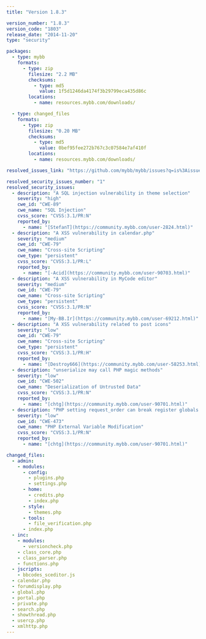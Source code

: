 ```yaml
---
title: "Version 1.8.3"

version_number: "1.8.3"
version_code: "1803"
release_date: "2014-11-20"
type: "security"

packages:
  - type: mybb
    formats:
      - type: zip
        filesize: "2.2 MB"
        checksums:
          - type: md5
            value: 1f5d1246da4174f3b29799eca435d86c
        locations:
          - name: resources.mybb.com/downloads/

  - type: changed_files
    formats:
      - type: zip
        filesize: "0.20 MB"
        checksums:
          - type: md5
            value: 0bef95fee272b767c3c07584e7af410f
        locations:
          - name: resources.mybb.com/downloads/

resolved_issues_link: "https://github.com/mybb/mybb/issues?q=is%3Aissue%20is%3Aclosed%20label%3As%3Aresolved%20milestone%3A1.8.3"

resolved_security_issues_number: "1"
resolved_security_issues:
  - description: "A SQL injection vulnerability in theme selection"
    severity: "high"
    cwe_id: "CWE-89"
    cwe_name: "SQL Injection"
    cvss_score: "CVSS:3.1/PR:N"
    reported_by:
      - name: "[StefanT](https://community.mybb.com/user-2824.html)"
  - description: "A XSS vulnerability in calendar.php"
    severity: "medium"
    cwe_id: "CWE-79"
    cwe_name: "Cross-site Scripting"
    cwe_type: "persistent"
    cvss_score: "CVSS:3.1/PR:L"
    reported_by:
      - name: "[-Acid](https://community.mybb.com/user-90703.html)"
  - description: "A XSS vulnerability in MyCode editor"
    severity: "medium"
    cwe_id: "CWE-79"
    cwe_name: "Cross-site Scripting"
    cwe_type: "persistent"
    cvss_score: "CVSS:3.1/PR:N"
    reported_by:
      - name: "[My-BB.Ir](https://community.mybb.com/user-69212.html)"
  - description: "A XSS vulnerability related to post icons"
    severity: "low"
    cwe_id: "CWE-79"
    cwe_name: "Cross-site Scripting"
    cwe_type: "persistent"
    cvss_score: "CVSS:3.1/PR:H"
    reported_by:
      - name: "[Destroy666](https://community.mybb.com/user-58253.html)"
  - description: "unserialize may call PHP magic methods"
    severity: "low"
    cwe_id: "CWE-502"
    cwe_name: "Deserialization of Untrusted Data"
    cvss_score: "CVSS:3.1/PR:N"
    reported_by:
      - name: "[chtg](https://community.mybb.com/user-90701.html)"
  - description: "PHP setting request_order can break register globals handling"
    severity: "low"
    cwe_id: "CWE-473"
    cwe_name: "PHP External Variable Modification"
    cvss_score: "CVSS:3.1/PR:N"
    reported_by:
      - name: "[chtg](https://community.mybb.com/user-90701.html)"

changed_files:
  - admin:
    - modules:
      - config:
        - plugins.php
        - settings.php
      - home:
        - credits.php
        - index.php
      - style:
        - themes.php
      - tools:
        - file_verification.php
      - index.php
  - inc:
    - modules:
      - versioncheck.php
    - class_core.php
    - class_parser.php
    - functions.php
  - jscripts:
    - bbcodes_sceditor.js
  - calendar.php
  - forumdisplay.php
  - global.php
  - portal.php
  - private.php
  - search.php
  - showthread.php
  - usercp.php
  - xmlhttp.php
---
```

